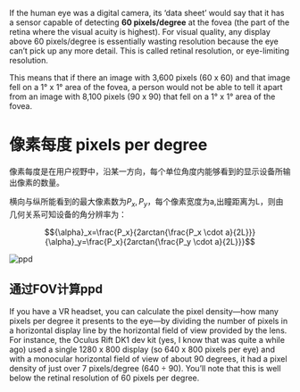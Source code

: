 If the human eye was a digital camera, its ‘data sheet’ would say that it has a sensor capable of detecting **60 pixels/degree** at the fovea (the part of the retina where the visual acuity is highest). For visual quality, any display above 60 pixels/degree is essentially wasting resolution because the eye can’t pick up any more detail. This is called retinal resolution, or eye-limiting resolution.

This means that if there an image with 3,600 pixels (60 x 60) and that image fell on a 1° x 1° area of the fovea, a person would not be able to tell it apart from an image with 8,100 pixels (90 x 90) that fell on a 1° x 1° area of the fovea.

# 像素每度 pixels per degree
像素每度是在用户视野中，沿某一方向，每个单位角度内能够看到的显示设备所输出像素的数量。

横向与纵所能看到的最大像素数为$`P_x, P_y`$，每个像素宽度为a,出瞳距离为L，则由几何关系可知设备的角分辨率为：
```math
{\alpha}_x=\frac{P_x}{2arctan{\frac{P_x \cdot a}{2L}}}


{\alpha}_y=\frac{P_x}{2arctan{\frac{P_y \cdot a}{2L}}}
```
![ppd](/uploads/af9bd779aa815614627824f0e7a260eb/ppd.PNG)

## 通过FOV计算ppd
If you have a VR headset, you can calculate the pixel density—how many pixels per degree it presents to the eye—by dividing the number of pixels in a horizontal display line by the horizontal field of view provided by the lens. For instance, the Oculus Rift DK1 dev kit (yes, I know that was quite a while ago) used a single 1280 x 800 display (so 640 x 800 pixels per eye) and with a monocular horizontal field of view of about 90 degrees, it had a pixel density of just over 7 pixels/degree (640 ÷ 90). You’ll note that this is well below the retinal resolution of 60 pixels per degree.

